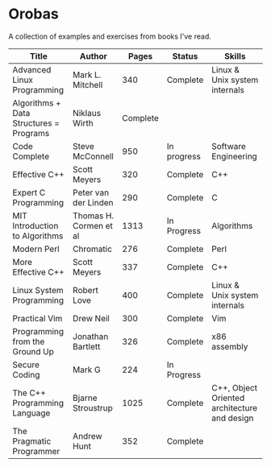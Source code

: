 Orobas
======

A collection of examples and exercises from books I've read.

| Title        | Author           | Pages  | Status | Skills
| ------------- |-------------| -----|--------------|------------|
|  Advanced Linux Programming |  Mark L. Mitchell | 340 | Complete | Linux & Unix system internals |
| Algorithms + Data Structures = Programs | Niklaus Wirth | Complete | |
| Code Complete | Steve McConnell | 950 | In progress | Software Engineering |
|  Effective C++	| Scott Meyers		| 320	| Complete | C++
|  Expert C Programming  | Peter van der Linden | 290 | Complete | C
| MIT Introduction to Algorithms      | Thomas H. Cormen et al      |   1313 | In Progress | Algorithms
| Modern Perl 		| Chromatic	| 276	| Complete	| Perl
| More Effective C++	| Scott Meyers		| 337	| Complete | C++
| Linux System Programming | Robert Love 	| 400	| Complete | Linux & Unix system internals |
| Practical Vim	 | Drew Neil			| 300	| Complete | Vim
| Programming from the Ground Up | Jonathan Bartlett      |   326 | Complete | x86 assembly
| Secure Coding |  Mark G | 224 | In Progress | |
| The C++ Programming Language | Bjarne Stroustrup |  1025 | Complete | C++, Object Oriented architecture and design 
| The Pragmatic Programmer | Andrew Hunt | 352 | Complete | |
